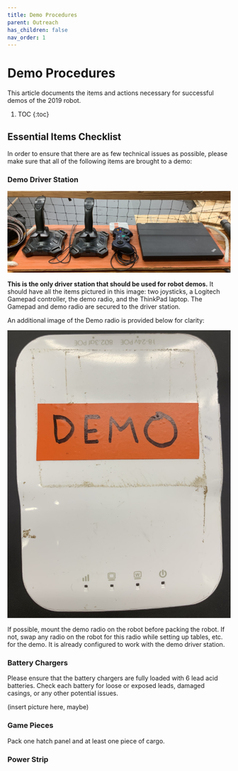 ```yaml
---
title: Demo Procedures
parent: Outreach
has_children: false
nav_order: 1
---
```


# Demo Procedures

This article documents the items and actions necessary for successful demos of the 2019 robot.

 1. TOC
{:toc}

## Essential Items Checklist

In order to ensure that there are as few technical issues as possible, please make sure that all of the following items are brought to a demo:

### Demo Driver Station

![](../res/demoDriverStation.jpeg)

**This is the only driver station that should be used for robot demos.** It should have all the items pictured in this image: two joysticks, a Logitech Gamepad controller, the demo radio, and the ThinkPad laptop. The Gamepad and demo radio are secured to the driver station.

An additional image of the Demo radio is provided below for clarity:

![](../res/demoRadio.jpeg)

If possible, mount the demo radio on the robot before packing the robot. If not, swap any radio on the robot for this radio while setting up tables, etc. for the demo. It is already configured to work with the demo driver station.

### Battery Chargers

Please ensure that the battery chargers are fully loaded with 6 lead acid batteries. Check each battery for loose or exposed leads, damaged casings, or any other potential issues.

(insert picture here, maybe)

### Game Pieces

Pack one hatch panel and at least one piece of cargo.

### Power Strip

